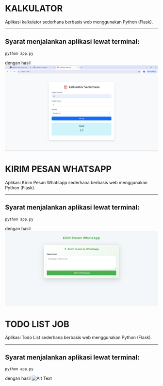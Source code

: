 # KALKULATOR

Aplikasi kalkulator sederhana berbasis web menggunakan Python (Flask).

---

## Syarat menjalankan aplikasi lewat terminal:

```bash
python app.py
```
dengan hasil ![Alt Text](Kalkulator/hasilImage/kalkulator.png)

# KIRIM PESAN WHATSAPP

Aplikasi Kirim Pesan Whatsapp sederhana berbasis web menggunakan Python (Flask).

---

## Syarat menjalankan aplikasi lewat terminal:

```bash
python app.py
```
dengan hasil ![Alt Text](KirimPesan/hasilImage/image.png)

# TODO LIST JOB

Aplikasi Todo List sederhana berbasis web menggunakan Python (Flask).

---

## Syarat menjalankan aplikasi lewat terminal:

```bash
python app.py
```
dengan hasil ![Alt Text](hasilImage/image.png)
